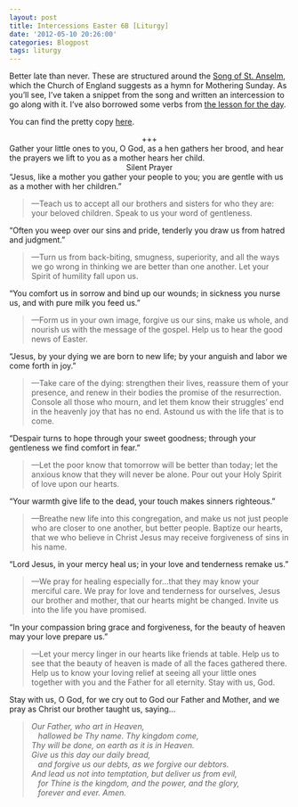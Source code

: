 ```yaml
---
layout: post
title: Intercessions Easter 6B [Liturgy]
date: '2012-05-10 20:26:00'
categories: Blogpost
tags: liturgy
---
```



Better late than never. These are structured around the [Song of St. Anselm](http://www.churchofengland.org/prayer-worship/worship/texts/newpatterns/sampleservicescontents/npw14.aspx), which the Church of England suggests as a hymn for Mothering Sunday. As you’ll see, I’ve taken a snippet from the song and written an intercession to go along with it. I’ve also borrowed some verbs from [the lesson for the day](http://bible.oremus.org/?ql=203681438).

You can find the pretty copy [here](https://www.dropbox.com/s/4mdrum7ll3val0p/Easter%206B%20Intercessions.pdf).

<div style="text-align: center;">+++</div>Gather your little ones to you, O God, as a hen gathers her brood, and hear the prayers we lift to you as a mother hears her child.

<div style="text-align: center;">Silent Prayer</div>“Jesus, like a mother you gather your people to you; you are gentle with us as a mother with her children.”

> —Teach us to accept all our brothers and sisters for who they are: your beloved children. Speak to us your word of gentleness.

“Often you weep over our sins and pride, tenderly you draw us from hatred and judgment.”

> —Turn us from back-biting, smugness, superiority, and all the ways we go wrong in thinking we are better than one another. Let your Spirit of humility fall upon us.

“You comfort us in sorrow and bind up our wounds; in sickness you nurse us, and with pure milk you feed us.”

> —Form us in your own image, forgive us our sins, make us whole, and nourish us with the message of the gospel. Help us to hear the good news of Easter.

“Jesus, by your dying we are born to new life; by your anguish and labor we come forth in joy.”

> —Take care of the dying: strengthen their lives, reassure them of your presence, and renew in their bodies the promise of the resurrection. Console all those who mourn, and let them know their struggles’ end in the heavenly joy that has no end. Astound us with the life that is to come.

“Despair turns to hope through your sweet goodness; through your gentleness we find comfort in fear.”

> —Let the poor know that tomorrow will be better than today; let the anxious know that they will never be alone. Pour out your Holy Spirit of love upon our hearts.

“Your warmth give life to the dead, your touch makes sinners righteous.”

> —Breathe new life into this congregation, and make us not just people who are closer to one another, but better people. Baptize our hearts, that we who believe in Christ Jesus may receive forgiveness of sins in his name.

“Lord Jesus, in your mercy heal us; in your love and tenderness remake us.”

> —We pray for healing especially for…that they may know your merciful care. We pray for love and tenderness for ourselves, Jesus our brother and mother, that our hearts might be changed. Invite us into the life you have promised.

“In your compassion bring grace and forgiveness, for the beauty of heaven may your love prepare us.”

> —Let your mercy linger in our hearts like friends at table. Help us to see that the beauty of heaven is made of all the faces gathered there. Help us to know your loving relief at seeing all your little ones together with you and the Father for all eternity. Stay with us, God.

Stay with us, O God, for we cry out to God our Father and Mother, and we pray as Christ our brother taught us, saying…

> *Our Father, who art in Heaven,  
>    hallowed be Thy name. Thy kingdom come,  
> Thy will be done, on earth as it is in Heaven.  
> Give us this day our daily bread,  
>    and forgive us our debts, as we forgive our debtors.  
> And lead us not into temptation, but deliver us from evil,  
>    for Thine is the kingdom, and the power, and the glory,  
>    forever and ever. Amen.*


